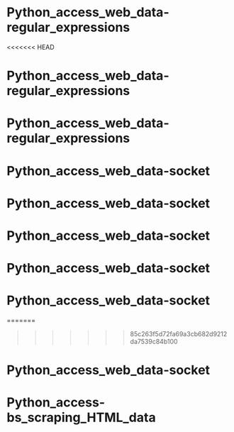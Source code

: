 # Python_access_web_data-regular_expressions
<<<<<<< HEAD
# Python_access_web_data-regular_expressions
# Python_access_web_data-regular_expressions
# Python_access_web_data-socket
# Python_access_web_data-socket
# Python_access_web_data-socket
# Python_access_web_data-socket
# Python_access_web_data-socket
=======

>>>>>>> 85c263f5d72fa69a3cb682d9212da7539c84b100
# Python_access_web_data-socket
# Python_access-bs_scraping_HTML_data
